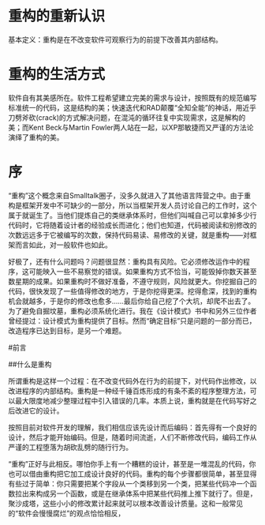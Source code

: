 # 重构的重新认识

基本定义：重构是在不改变软件可观察行为的前提下改善其内部结构。

# 重构的生活方式

软件自有其美感所在。软件工程希望建立完美的需求与设计，按照既有的规范编写标准统一的代码，这是结构的美；快速迭代和RAD颠覆“全知全能”的神话，用近乎刀劈斧砍(crack)的方式解决问题，在混沌的循环往复中实现需求，这是解构的美；而Kent Beck与Martin Fowler两人站在一起，以XP那敏捷而又严谨的方法论演绎了重构的美。

# 序

“重构”这个概念来自Smalltalk圈子，没多久就进入了其他语言阵营之中。由于重构是框架开发中不可缺少的一部分，所以当框架开发人员讨论自己的工作时，这个属于就诞生了。当他们提炼自己的类继承体系时，但他们叫喊自己可以拿掉多少行代码时，它将随着设计者的经验成长而进化；他们也知道，代码被阅读和别修改的次数远远多于它被编写的次数，保持代码易读、易修改的关键，就是重构——对框架而言如此，对一般软件也如此。

好极了，还有什么问题吗？问题很显然：重构具有风险。它必须修改运作中的程序，这可能映入一些不易察觉的错误。如果重构方式不恰当，可能毁掉你数天甚至数星期的成果。如果重构时不做好准备，不遵守规则，风险就更大。你挖掘自己的代码，很快发现了一些值得修改的地方，于是你挖得更深。挖得愈深，找到的重构机会就越多，于是你的修改也愈多……最后你给自己挖了个大坑，却爬不出去了。为了避免自掘坟墓，重构必须系统化进行。我在《设计模式》书中和另外三位作者曾经提过：设计模式为重构提供了目标。然而“确定目标”只是问题的一部分而已，改造程序已达到目标，是另一个难题。

#前言

##什么是重构

所谓重构是这样一个过程：在不改变代码外在行为的前提下，对代码作出修改，以改进程序的内部结构。重构是一种经千锤百炼形成的有条不紊的程序整理方法，可以最大限度地减少整理过程中引入错误的几率。本质上说，重构就是在代码写好之后改进它的设计。

按照目前对软件开发的理解，我们相信应该先设计而后编码：首先得有一个良好的设计，然后才能开始编码。但是，随着时间流逝，人们不断修改代码，编码工作从严谨的工程堕落为胡砍乱劈的随行行为。

“重构”正好与此相反。哪怕你手上有一个糟糕的设计，甚至是一堆混乱的代码，你也可以借由重构把它加工成设计良好的代码。重构的每个步骤都很简单，甚至显得有些过于简单：你只需要把某个字段从一个类移到另一个类，把某些代码冲一个函数拉出来构成另一个函数，或是在继承体系中把某些代码推上推下就行了。但是，聚沙成塔，这些小小的修改累计起来就可以根本改善设计质量。这和一般常见的“软件会慢慢腐烂”的观点恰恰相反，

